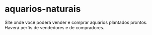 # aquarios-naturais
Site onde você poderá vender e comprar aquários plantados prontos.  Haverá perfis de vendedores e de compradores.
